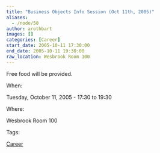 ```yaml
---
title: "Business Objects Info Session (Oct 11th, 2005)"
aliases:
  - /node/50
author: arothbart
images: []
categories: [Career]
start_date: 2005-10-11 17:30:00
end_date: 2005-10-11 19:30:00
raw_location: Wesbrook Room 100
---
```


Free food will be provided.

When: 

Tuesday, October 11, 2005 - 17:30 to 19:30

Where: 

Wesbrook Room 100

Tags: 

[Career](/career)

